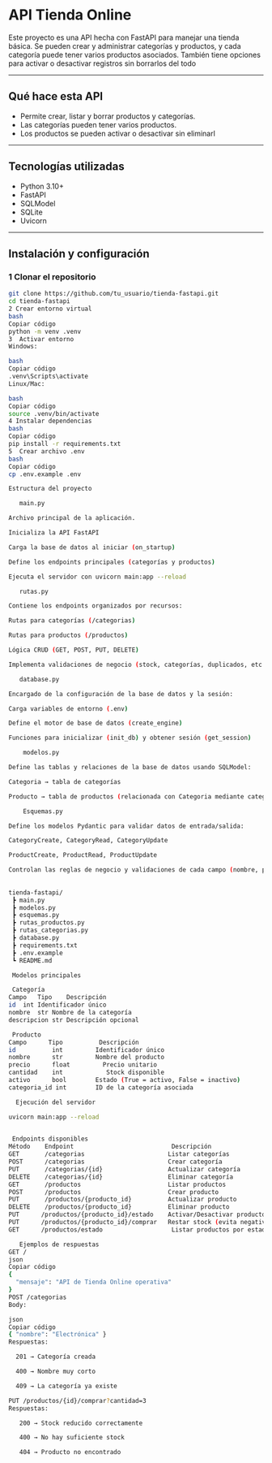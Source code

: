 # API Tienda Online

Este proyecto es una API hecha con FastAPI para manejar una tienda básica.
Se pueden crear y administrar categorías y productos, y cada categoría puede tener varios productos asociados.
También tiene opciones para activar o desactivar registros sin borrarlos del todo

---

## Qué hace esta API
- Permite crear, listar y borrar productos y categorías.
- Las categorías pueden tener varios productos.
- Los productos se pueden activar o desactivar sin eliminarl

---

##  Tecnologías utilizadas

- Python 3.10+
- FastAPI
- SQLModel
- SQLite
- Uvicorn

---

##  Instalación y configuración

### 1️ Clonar el repositorio
```bash
git clone https://github.com/tu_usuario/tienda-fastapi.git
cd tienda-fastapi
2 Crear entorno virtual
bash
Copiar código
python -m venv .venv
3️  Activar entorno
Windows:

bash
Copiar código
.venv\Scripts\activate
Linux/Mac:

bash
Copiar código
source .venv/bin/activate
4 Instalar dependencias
bash
Copiar código
pip install -r requirements.txt
5️  Crear archivo .env
bash
Copiar código
cp .env.example .env

Estructura del proyecto

   main.py

Archivo principal de la aplicación.

Inicializa la API FastAPI

Carga la base de datos al iniciar (on_startup)

Define los endpoints principales (categorías y productos)

Ejecuta el servidor con uvicorn main:app --reload

   rutas.py

Contiene los endpoints organizados por recursos:

Rutas para categorías (/categorias)

Rutas para productos (/productos)

Lógica CRUD (GET, POST, PUT, DELETE)

Implementa validaciones de negocio (stock, categorías, duplicados, etc.)

   database.py

Encargado de la configuración de la base de datos y la sesión:

Carga variables de entorno (.env)

Define el motor de base de datos (create_engine)

Funciones para inicializar (init_db) y obtener sesión (get_session)

    modelos.py

Define las tablas y relaciones de la base de datos usando SQLModel:

Categoria → tabla de categorías

Producto → tabla de productos (relacionada con Categoria mediante categoria_id)

    Esquemas.py

Define los modelos Pydantic para validar datos de entrada/salida:

CategoryCreate, CategoryRead, CategoryUpdate

ProductCreate, ProductRead, ProductUpdate

Controlan las reglas de negocio y validaciones de cada campo (nombre, precio, cantidad, etc.)
   
   
tienda-fastapi/
 ┣ main.py
 ┣ modelos.py
 ┣ esquemas.py
 ┣ rutas_productos.py
 ┣ rutas_categorias.py
 ┣ database.py
 ┣ requirements.txt
 ┣ .env.example
 ┗ README.md

 Modelos principales

 Categoría
Campo	Tipo	Descripción
id	int	Identificador único
nombre	str	Nombre de la categoría
descripcion	str	Descripción opcional

 Producto
Campo	   Tipo	         Descripción
id	        int       	Identificador único
nombre	    str	        Nombre del producto
precio	    float	      Precio unitario
cantidad	int	           Stock disponible
activo	    bool	    Estado (True = activo, False = inactivo)
categoria_id int	    ID de la categoría asociada

  Ejecución del servidor

uvicorn main:app --reload

 
 Endpoints disponibles
Método	  Endpoint     	                     Descripción
GET	      /categorias	                    Listar categorías
POST	  /categorias	                    Crear categoría
PUT	      /categorias/{id}	                Actualizar categoría
DELETE	  /categorias/{id}	                Eliminar categoría
GET	      /productos	                    Listar productos
POST	  /productos	                    Crear producto
PUT	      /productos/{producto_id}	        Actualizar producto
DELETE	  /productos/{producto_id}	        Eliminar producto
PUT      /productos/{producto_id}/estado	Activar/Desactivar producto
PUT	     /productos/{producto_id}/comprar	Restar stock (evita negativos)
GET	     /productos/estado	                 Listar productos por estado

   Ejemplos de respuestas
GET /
json
Copiar código
{
  "mensaje": "API de Tienda Online operativa"
}
POST /categorias
Body:

json
Copiar código
{ "nombre": "Electrónica" }
Respuestas:

  201 → Categoría creada

  400 → Nombre muy corto

  409 → La categoría ya existe

PUT /productos/{id}/comprar?cantidad=3
Respuestas:

   200 → Stock reducido correctamente

   400 → No hay suficiente stock

   404 → Producto no encontrado

